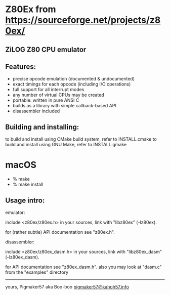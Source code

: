 # Z80Ex from https://sourceforge.net/projects/z80ex/ #

## ZiLOG Z80 CPU emulator ##

Features:
---------

- precise opcode emulation (documented & undocumented)
- exact timings for each opcode (including I/O operations)
- full support for all interrupt modes
- any number of virtual CPUs may be created
- portable: written in pure ANSI C
- builds as a library with simple callback-based API
- disassembler included  


Building and installing:
------------------------

to build and install using CMake build system, refer to INSTALL.cmake
to build and install using GNU Make, refer to INSTALL.gmake

# macOS #
- % make
- % make install

Usage intro:
------------

emulator:

include <z80ex/z80ex.h> in your sources,
link with "libz80ex" (-lz80ex).

for (rather subtle) API documentation see "z80ex.h".

disassembler:

include <z80ex/z80ex_dasm.h> in your sources,
link with "libz80ex_dasm" (-lz80ex_dasm).

for API documentation see "z80ex_dasm.h".
also you may look at "dasm.c" from the "examples" directory


_____________________________
yours, Pigmaker57 aka Boo-boo
pigmaker57@kahoh57.info

